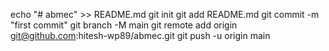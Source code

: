 echo "# abmec" >> README.md
git init
git add README.md
git commit -m "first commit"
git branch -M main
git remote add origin git@github.com:hitesh-wp89/abmec.git
git push -u origin main
